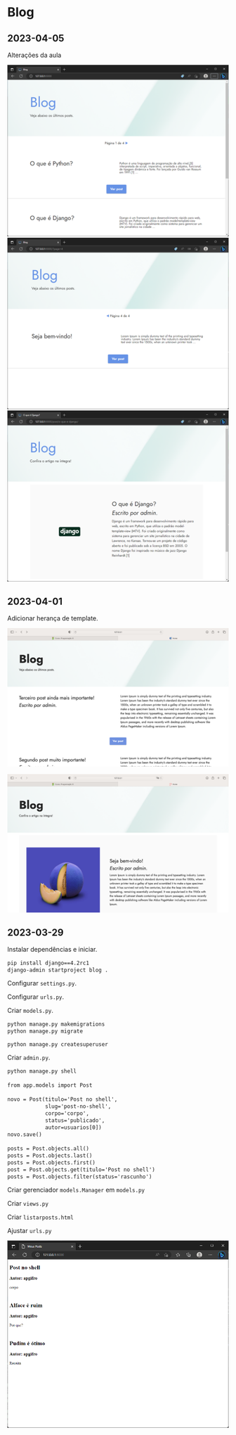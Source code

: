 # Blog

## 2023-04-05

Alterações da aula

![screen](/readme/2023-04-0501.png)
![screen](/readme/2023-04-0502.png)
![screen](/readme/2023-04-0503.png)

## 2023-04-01

Adicionar herança de template.

![screen](/readme/posts_view.png)

![screen](/readme/post_detail.png)

## 2023-03-29

Instalar dependências e iniciar.

```
pip install django==4.2rc1
django-admin startproject blog .
```

Configurar `settings.py`.

Configurar `urls.py`.

Criar `models.py`.

```
python manage.py makemigrations
python manage.py migrate
```

```
python manage.py createsuperuser
```

Criar `admin.py`.

```
python manage.py shell

from app.models import Post

novo = Post(titulo='Post no shell', 
            slug='post-no-shell', 
            corpo='corpo', 
            status='publicado', 
            autor=usuarios[0])
novo.save()

posts = Post.objects.all()
posts = Post.objects.last()
posts = Post.objects.first()
post = Post.objects.get(titulo='Post no shell')
posts = Post.objects.filter(status='rascunho')
```

Criar gerenciador `models.Manager` em `models.py`

Criar `views.py`

Criar `listarposts.html`

Ajustar `urls.py`

![screen1](/readme/blog.png)



